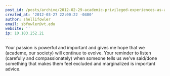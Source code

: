 ```yaml
---
post_id: /posts/archive/2012-02-29-academic-privileged-experiences-as-a-white-cisgendered-gay-male-atheist-engineer/
created_at: '2012-03-27 22:00:22 -0400'
author: shellifowler
email: sbfowler@vt.edu
website: ''
ip: 10.183.252.21
---
```


Your passion is powerful and important and gives me hope that we (academe, our society) will continue to evolve.  Your reminder to listen (carefully and compassionately) when someone tells us we've said/done something that makes them feel excluded and marginalized is important advice.